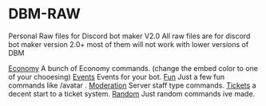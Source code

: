 # DBM-RAW
Personal Raw files for Discord bot maker V2.0
All raw files are for discord bot maker version 2.0+ most of them will not work with lower versions of DBM

[Economy](https://github.com/Cenastor/DBM-RAW-V2.0-/tree/main/Economy)
A bunch of Economy commands. (change the embed color to one of your chooesing)
[Events](https://github.com/Cenastor/DBM-RAW-V2.0-/tree/main/Events)
Events for your bot.
[Fun](https://github.com/Cenastor/DBM-RAW-V2.0-/tree/main/Fun)
Just a few fun commands like /avatar .
[Moderation](https://github.com/Cenastor/DBM-RAW-V2.0-/tree/main/Moderation)
Server staff type commands.
[Tickets](https://github.com/Cenastor/DBM-RAW-V2.0-/tree/main/Ticket%20System)
a decent start to a ticket system.
[Random](https://github.com/Cenastor/DBM-RAW-V2.0-/tree/main/Random)
Just random commands ive made.
